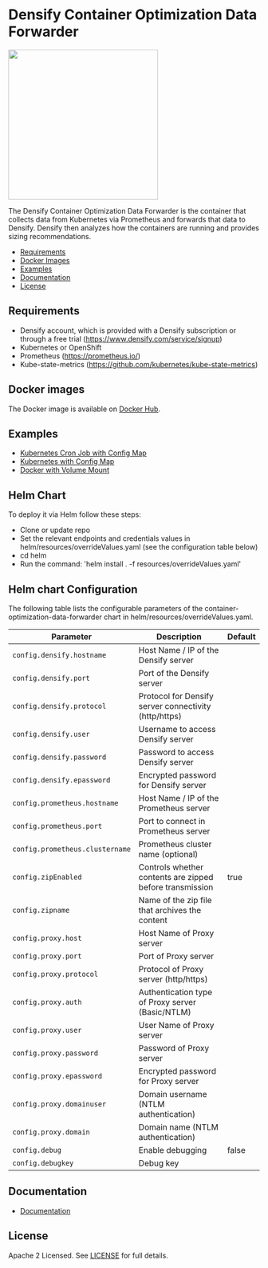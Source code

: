 # Densify Container Optimization Data Forwarder

<img src="https://www.densify.com/wp-content/uploads/densify.png" width="300">

The Densify Container Optimization Data Forwarder is the container that collects data from Kubernetes via Prometheus and forwards that data to Densify. Densify then analyzes how the containers are running and provides sizing recommendations. 

- [Requirements](#requirements)
- [Docker Images](#docker-images)
- [Examples](#examples)
- [Documentation](#Documentation)
- [License](#license)

## Requirements

- Densify account, which is provided with a Densify subscription or through a free trial (https://www.densify.com/service/signup)
- Kubernetes or OpenShift
- Prometheus (https://prometheus.io/)
- Kube-state-metrics (https://github.com/kubernetes/kube-state-metrics)

## Docker images

The Docker image is available on [Docker Hub](https://hub.docker.com/r/densify/container-optimization-data-forwarder).

## Examples 
* [Kubernetes Cron Job with Config Map](examples/CronJob)
* [Kubernetes with Config Map](examples/ConfigMap)
* [Docker with Volume Mount](examples/Docker)

## Helm Chart

To deploy it via Helm follow these steps:
* Clone or update repo
* Set the relevant endpoints and credentials values in helm/resources/overrideValues.yaml (see the configuration table below)
* cd helm
* Run the command: 'helm install . -f resources/overrideValues.yaml'

 ## Helm chart Configuration

The following table lists the configurable parameters of the container-optimization-data-forwarder chart in helm/resources/overrideValues.yaml.

| Parameter                                | Description                                             | Default                   |
|------------------------------------------|---------------------------------------------------------|---------------------------|
| `config.densify.hostname`        | Host Name / IP of the Densify server                            |                 |
| `config.densify.port`            | Port of the Densify server                                      |                 |
| `config.densify.protocol`        | Protocol for Densify server connectivity (http/https)           |                 |
| `config.densify.user`            | Username to access Densify server                               |                 |
| `config.densify.password`        | Password to access Densify server                               |                 |
| `config.densify.epassword`       | Encrypted password for Densify server                             |                 |
| `config.prometheus.hostname`     | Host Name / IP of the Prometheus server                         |                 |
| `config.prometheus.port`         | Port to connect in Prometheus server                            |                 |
| `config.prometheus.clustername`  | Prometheus cluster name (optional)                              |                 |
| `config.zipEnabled`              | Controls whether contents are zipped before transmission        | true            |
| `config.zipname`                 | Name of the zip file that archives the content                  |                 |
| `config.proxy.host`              | Host Name of Proxy server                                   |                 |
| `config.proxy.port`              | Port of Proxy server                                        |                 |
| `config.proxy.protocol`          | Protocol of Proxy server (http/https)                       |                 |
| `config.proxy.auth`              | Authentication type of Proxy server  (Basic/NTLM)            |                 |
| `config.proxy.user`              | User Name of Proxy server                                   |                 |
| `config.proxy.password`          | Password of Proxy server                                    |                 |
| `config.proxy.epassword`         | Encrypted password for Proxy server                                   |                 |
| `config.proxy.domainuser`        | Domain username (NTLM authentication)                           |                 |
| `config.proxy.domain`            | Domain name (NTLM authentication)                               |                 |
| `config.debug`                   | Enable debugging                                                | false           |
| `config.debugkey`                | Debug key                                                       |                 |


## Documentation
* [Documentation](docs)

## License

Apache 2 Licensed. See [LICENSE](LICENSE) for full details.
